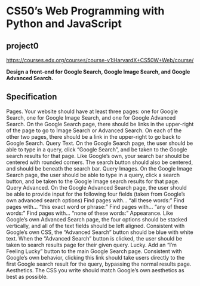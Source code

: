 # CS50’s Web Programming with Python and JavaScript
## project0

https://courses.edx.org/courses/course-v1:HarvardX+CS50W+Web/course/

**Design a front-end for Google Search, Google Image Search, and Google Advanced Search.**

## Specification
Pages. Your website should have at least three pages: one for Google Search, one for Google Image Search, and one for Google Advanced Search.
On the Google Search page, there should be links in the upper-right of the page to go to Image Search or Advanced Search. On each of the other two pages, there should be a link in the upper-right to go back to Google Search.
Query Text. On the Google Search page, the user should be able to type in a query, click “Google Search”, and be taken to the Google search results for that page.
Like Google’s own, your search bar should be centered with rounded corners. The search button should also be centered, and should be beneath the search bar.
Query Images. On the Google Image Search page, the user should be able to type in a query, click a search button, and be taken to the Google Image search results for that page.
Query Advanced. On the Google Advanced Search page, the user should be able to provide input for the following four fields (taken from Google’s own advanced search options)
Find pages with… “all these words:”
Find pages with… “this exact word or phrase:”
Find pages with… “any of these words:”
Find pages with… “none of these words:”
Appearance. Like Google’s own Advanced Search page, the four options should be stacked vertically, and all of the text fields should be left aligned.
Consistent with Google’s own CSS, the “Advanced Search” button should be blue with white text. When the “Advanced Search” button is clicked, the user should be taken to search results page for their given query.
Lucky. Add an “I’m Feeling Lucky” button to the main Google Search page. Consistent with Google’s own behavior, clicking this link should take users directly to the first Google search result for the query, bypassing the normal results page.
Aesthetics. The CSS you write should match Google’s own aesthetics as best as possible.
